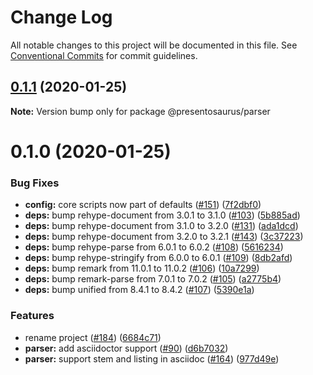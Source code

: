 # Change Log

All notable changes to this project will be documented in this file.
See [Conventional Commits](https://conventionalcommits.org) for commit guidelines.

## [0.1.1](https://github.com/presentosaurus/presentosaurus/compare/@presentosaurus/parser@0.1.0...@presentosaurus/parser@0.1.1) (2020-01-25)

**Note:** Version bump only for package @presentosaurus/parser





# 0.1.0 (2020-01-25)


### Bug Fixes

* **config:** core scripts now part of defaults ([#151](https://github.com/presentosaurus/presentosaurus/issues/151)) ([7f2dbf0](https://github.com/presentosaurus/presentosaurus/commit/7f2dbf0))
* **deps:** bump rehype-document from 3.0.1 to 3.1.0 ([#103](https://github.com/presentosaurus/presentosaurus/issues/103)) ([5b885ad](https://github.com/presentosaurus/presentosaurus/commit/5b885ad))
* **deps:** bump rehype-document from 3.1.0 to 3.2.0 ([#131](https://github.com/presentosaurus/presentosaurus/issues/131)) ([ada1dcd](https://github.com/presentosaurus/presentosaurus/commit/ada1dcd))
* **deps:** bump rehype-document from 3.2.0 to 3.2.1 ([#143](https://github.com/presentosaurus/presentosaurus/issues/143)) ([3c37223](https://github.com/presentosaurus/presentosaurus/commit/3c37223))
* **deps:** bump rehype-parse from 6.0.1 to 6.0.2 ([#108](https://github.com/presentosaurus/presentosaurus/issues/108)) ([5616234](https://github.com/presentosaurus/presentosaurus/commit/5616234))
* **deps:** bump rehype-stringify from 6.0.0 to 6.0.1 ([#109](https://github.com/presentosaurus/presentosaurus/issues/109)) ([8db2afd](https://github.com/presentosaurus/presentosaurus/commit/8db2afd))
* **deps:** bump remark from 11.0.1 to 11.0.2 ([#106](https://github.com/presentosaurus/presentosaurus/issues/106)) ([10a7299](https://github.com/presentosaurus/presentosaurus/commit/10a7299))
* **deps:** bump remark-parse from 7.0.1 to 7.0.2 ([#105](https://github.com/presentosaurus/presentosaurus/issues/105)) ([a2775b4](https://github.com/presentosaurus/presentosaurus/commit/a2775b4))
* **deps:** bump unified from 8.4.1 to 8.4.2 ([#107](https://github.com/presentosaurus/presentosaurus/issues/107)) ([5390e1a](https://github.com/presentosaurus/presentosaurus/commit/5390e1a))


### Features

* rename project ([#184](https://github.com/presentosaurus/presentosaurus/issues/184)) ([6684c71](https://github.com/presentosaurus/presentosaurus/commit/6684c71))
* **parser:** add asciidoctor support ([#90](https://github.com/presentosaurus/presentosaurus/issues/90)) ([d6b7032](https://github.com/presentosaurus/presentosaurus/commit/d6b7032))
* **parser:** support stem and listing in asciidoc ([#164](https://github.com/presentosaurus/presentosaurus/issues/164)) ([977d49e](https://github.com/presentosaurus/presentosaurus/commit/977d49e))
